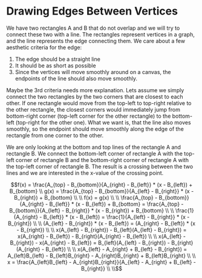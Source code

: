 # Drawing Edges Between Vertices

We have two rectangles A and B that do not overlap and we will try to connect these two with a line. The rectangles represent vertices in a graph, and the line represents the edge connecting them. We care about a few aesthetic criteria for the edge:

1. The edge should be a straight line
2. It should be as short as possible
3. Since the vertices will move smoothly around on a canvas, the endpoints of the line should also move smoothly.

Maybe the 3rd criteria needs more explanation. Lets assume we simply connect the two rectangles by the two corners that are closest to each other. If one rectangle would move from the top-left to top-right relative to the other rectangle, the closest corners would immediately jump from bottom-right corner (top-left corner for the other rectangle) to the bottom-left (top-right for the other one). What we want is, that the line also moves smoothly, so the endpoint should move smoothly along the edge of the rectangle from one corner to the other.

We are only looking at the bottom and top lines of the rectangle A and rectangle B. We connect the bottom-left corner of rectangle A with the top-left corner of rectangle B and the bottom-right corner of rectangle A with the top-left corner of rectangle B. The result is a crossing between the two lines and we are interested in the x-value of the crossing point.

```math
f(x) = \frac{A_{top} - B_{bottom}}{A_{right} - B_{left}} * (x - B_{left}) + B_{bottom} \\
g(x) = \frac{A_{top} - B_{bottom}}{A_{left} - B_{right}} * (x - B_{right}) + B_{bottom} \\
\\
f(x) = g(x) \\
\\
\frac{A_{top} - B_{bottom}}{A_{right} - B_{left}} * (x - B_{left}) + B_{bottom} = \frac{A_{top} - B_{bottom}}{A_{left} - B_{right}} * (x - B_{right}) + B_{bottom} \\
\\
\frac{1}{A_{right} - B_{left}} * (x - B_{left}) = \frac{1}{A_{left} - B_{right}} * (x - B_{right}) \\
\\
(A_{left} - B_{right}) * (x - B_{left}) = (A_{right} - B_{left}) * (x - B_{right}) \\
\\
x(A_{left} - B_{right}) - B_{left}(A_{left} - B_{right}) = x(A_{right} - B_{left}) - B_{right}(A_{right} - B_{left}) \\
\\
x(A_{left} - B_{right}) - x(A_{right} - B_{left}) =  B_{left}(A_{left} - B_{right}) - B_{right}(A_{right} - B_{left}) \\
\\
x(A_{left} - A_{right} + B_{left} - B_{right}) =  A_{left}B_{left} - B_{left}B_{right} - A_{right}B_{right} + B_{left}B_{right} \\
\\
x = \frac{A_{left}B_{left} - A_{right}B_{right}}{A_{left} - A_{right} + B_{left} - B_{right}} \\
\\
```

